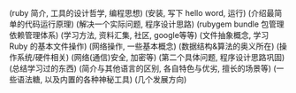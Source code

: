 (ruby 简介, 工具的设计哲学, 编程思想)
(安装, 写下 hello word, 运行)
(介绍最简单的代码运行原理)
(解决一个实际问题, 程序设计思路)
(rubygem bundle 包管理依赖管理体系)
(学习方法, 资料汇集, 社区, google等等)
(文件抽象概念, 学习 Ruby 的基本文件操作)
(网络操作, 一些基本概念)
(数据结构&算法的奥义所在)
(操作系统/硬件相关)
(网络(通信)安全, 加密等)
(第二个具体问题, 程序设计思路巩固)
(总结学习过的东西)
(简介与其他语言的区别, 各自特色与优劣, 擅长的场景等)
(一些语法糖, 以及内置的各种神秘工具)
(几个发展方向)